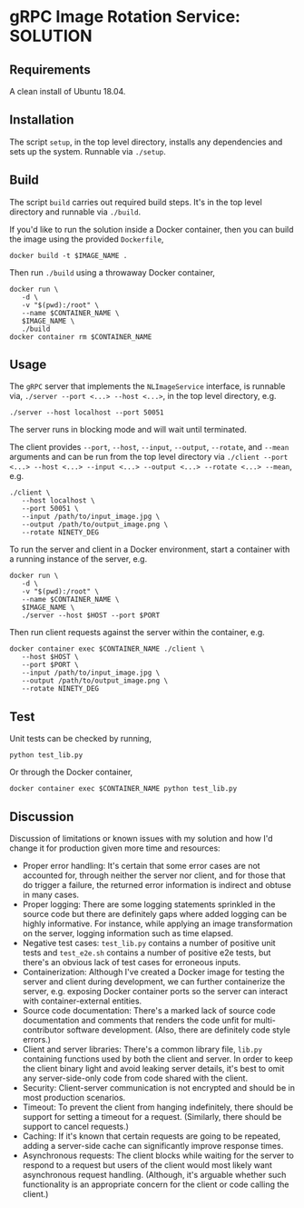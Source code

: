 gRPC Image Rotation Service: SOLUTION
=====================================

Requirements
------------

A clean install of Ubuntu 18.04.

Installation
------------

The script `setup`, in the top level directory, installs any dependencies and sets up the system. Runnable via `./setup`.

Build
-----

The script `build` carries out required build steps. It's in the top level directory and runnable via `./build`.

If you'd like to run the solution inside a Docker container, then you can build the image using the provided `Dockerfile`,

```
docker build -t $IMAGE_NAME .
```

Then run `./build` using a throwaway Docker container,

```
docker run \
   -d \
   -v "$(pwd):/root" \
   --name $CONTAINER_NAME \
   $IMAGE_NAME \
   ./build
docker container rm $CONTAINER_NAME
```

Usage
-----

The `gRPC` server that implements the `NLImageService` interface, is runnable via, `./server --port <...> --host <...>`, in the top level directory, e.g.

```
./server --host localhost --port 50051
```

The server runs in blocking mode and will wait until terminated.

The client provides `--port`, `--host`, `--input`, `--output`, `--rotate`, and `--mean` arguments and can be run from the top level directory via `./client --port <...> --host <...> --input <...> --output <...> --rotate <...> --mean`, e.g.

```
./client \
   --host localhost \
   --port 50051 \
   --input /path/to/input_image.jpg \
   --output /path/to/output_image.png \
   --rotate NINETY_DEG
```

To run the server and client in a Docker environment, start a container with a running instance of the server, e.g.

```
docker run \
   -d \
   -v "$(pwd):/root" \
   --name $CONTAINER_NAME \
   $IMAGE_NAME \
   ./server --host $HOST --port $PORT
```

Then run client requests against the server within the container, e.g.

```
docker container exec $CONTAINER_NAME ./client \
   --host $HOST \
   --port $PORT \
   --input /path/to/input_image.jpg \
   --output /path/to/output_image.png \
   --rotate NINETY_DEG
``` 

Test
-----

Unit tests can be checked by running,

```
python test_lib.py

```

Or through the Docker container,

```
docker container exec $CONTAINER_NAME python test_lib.py
``` 

Discussion
----------

Discussion of limitations or known issues with my solution and how I'd change it for production given more time and resources:

* Proper error handling: It's certain that some error cases are not accounted for, through neither the server nor client, and for those that do trigger a failure, the returned error information is indirect and obtuse in many cases.  
* Proper logging: There are some logging statements sprinkled in the source code but there are definitely gaps where added logging can be highly informative. For instance, while applying an image transformation on the server, logging information such as time elapsed.
* Negative test cases: `test_lib.py` contains a number of positive unit tests and `test_e2e.sh` contains a number of positive e2e tests, but there's an obvious lack of test cases for erroneous inputs. 
* Containerization: Although I've created a Docker image for testing the server and client during development, we can further containerize the server, e.g. exposing Docker container ports so the server can interact with container-external entities.
* Source code documentation: There's a marked lack of source code documentation and comments that renders the code unfit for multi-contributor software development. (Also, there are definitely code style errors.)
* Client and server libraries: There's a common library file, `lib.py` containing functions used by both the client and server. In order to keep the client binary light and avoid leaking server details, it's best to omit any server-side-only code from code shared with the client.
* Security: Client-server communication is not encrypted and should be in most production scenarios.
* Timeout: To prevent the client from hanging indefinitely, there should be support for setting a timeout for a request. (Similarly, there should be support to cancel requests.)
* Caching: If it's known that certain requests are going to be repeated, adding a server-side cache can significantly improve response times.
* Asynchronous requests: The client blocks while waiting for the server to respond to a request but users of the client would most likely want asynchronous request handling. (Although, it's arguable whether such functionality is an appropriate concern for the client or code calling the client.)  
